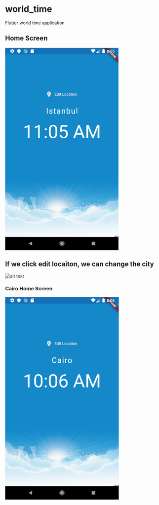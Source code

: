 # world_time
Flutter world time application
## Home Screen
![alt text](https://github.com/burakbaga/world_time/blob/master/assets/home.png)






## If we click edit locaiton, we can change the city
![alt text](https://github.com/burakbaga/world_time/blob/master/assets/chose_location.png)



### Cairo Home Screen
![alt text](https://github.com/burakbaga/world_time/blob/master/assets/cairo.png)

